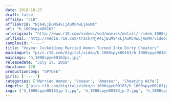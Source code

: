 ```yaml
---
date: 2018-10-27
draft: false
affsite: "r18"
afflinkr18: "NjA4LjEuMS4xLjAuMC4wLjAuMA"
url: "h_1000spye00163"
urloriginal: "http://www.r18.com/videos/vod/movies/detail/-/id=h_1000spye00163"
urlfinal: "http://media.r18.com/track/NjA4LjEuMS4xLjAuMC4wLjAuMA/videos/vod/movies/detail/-/id=h_1000spye00163"
samplevid: "----"
title: "Voyeur Cuckolding Married Women Turned Into Dirty Cheaters"
mainimgurl: "pics.r18.com/digital/video/h_1000spye00163/h_1000spye00163ps.jpg"
mainimgs: "h_1000spye00163ps.jpg"
releasedate: "July 17, 2018"
duration: 120
productioncomp: "SPYEYE"
girls: ['----']
categories: ['Married Woman', 'Voyeur', 'Amateur', 'Cheating Wife']
imgurls: ['pics.r18.com/digital/video/h_1000spye00163/h_1000spye00163jp-1.jpg', 'pics.r18.com/digital/video/h_1000spye00163/h_1000spye00163jp-2.jpg', 'pics.r18.com/digital/video/h_1000spye00163/h_1000spye00163jp-3.jpg', 'pics.r18.com/digital/video/h_1000spye00163/h_1000spye00163jp-4.jpg', 'pics.r18.com/digital/video/h_1000spye00163/h_1000spye00163jp-5.jpg', 'pics.r18.com/digital/video/h_1000spye00163/h_1000spye00163jp-6.jpg', 'pics.r18.com/digital/video/h_1000spye00163/h_1000spye00163jp-7.jpg', 'pics.r18.com/digital/video/h_1000spye00163/h_1000spye00163jp-8.jpg', 'pics.r18.com/digital/video/h_1000spye00163/h_1000spye00163jp-9.jpg', 'pics.r18.com/digital/video/h_1000spye00163/h_1000spye00163jp-10.jpg', 'pics.r18.com/digital/video/h_1000spye00163/h_1000spye00163jp-11.jpg', 'pics.r18.com/digital/video/h_1000spye00163/h_1000spye00163jp-12.jpg', 'pics.r18.com/digital/video/h_1000spye00163/h_1000spye00163jp-13.jpg', 'pics.r18.com/digital/video/h_1000spye00163/h_1000spye00163jp-14.jpg', 'pics.r18.com/digital/video/h_1000spye00163/h_1000spye00163jp-15.jpg', 'pics.r18.com/digital/video/h_1000spye00163/h_1000spye00163jp-16.jpg', 'pics.r18.com/digital/video/h_1000spye00163/h_1000spye00163jp-17.jpg', 'pics.r18.com/digital/video/h_1000spye00163/h_1000spye00163jp-18.jpg', 'pics.r18.com/digital/video/h_1000spye00163/h_1000spye00163jp-19.jpg', 'pics.r18.com/digital/video/h_1000spye00163/h_1000spye00163jp-20.jpg']
imgs: ['h_1000spye00163jp-1.jpg', 'h_1000spye00163jp-2.jpg', 'h_1000spye00163jp-3.jpg', 'h_1000spye00163jp-4.jpg', 'h_1000spye00163jp-5.jpg', 'h_1000spye00163jp-6.jpg', 'h_1000spye00163jp-7.jpg', 'h_1000spye00163jp-8.jpg', 'h_1000spye00163jp-9.jpg', 'h_1000spye00163jp-10.jpg', 'h_1000spye00163jp-11.jpg', 'h_1000spye00163jp-12.jpg', 'h_1000spye00163jp-13.jpg', 'h_1000spye00163jp-14.jpg', 'h_1000spye00163jp-15.jpg', 'h_1000spye00163jp-16.jpg', 'h_1000spye00163jp-17.jpg', 'h_1000spye00163jp-18.jpg', 'h_1000spye00163jp-19.jpg', 'h_1000spye00163jp-20.jpg']
---
```

